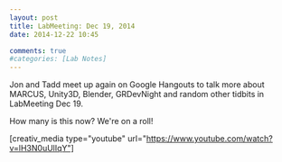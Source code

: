 ```yaml
---
layout: post
title: LabMeeting: Dec 19, 2014
date: 2014-12-22 10:45

comments: true
#categories: [Lab Notes]
---
```

Jon and Tadd meet up again on Google Hangouts to talk more about MARCUS, Unity3D, Blender, GRDevNight and random other tidbits in LabMeeting Dec 19.

How many is this now? We're on a roll!

[creativ_media type="youtube" url="https://www.youtube.com/watch?v=lH3N0uUlIqY"]
